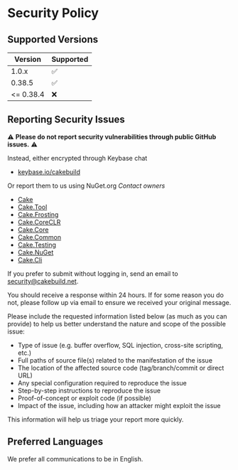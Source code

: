 # Security Policy

## Supported Versions

| Version   | Supported          |
| --------- | ------------------ |
| 1.0.x     | :white_check_mark: |
| 0.38.5    | :white_check_mark: |
| <= 0.38.4 | :x:                |

## Reporting Security Issues

⚠ **Please do not report security vulnerabilities through public GitHub issues.** ⚠

Instead, either encrypted through Keybase chat
  - [keybase.io/cakebuild](https://keybase.io/cakebuild)

Or report them to us using NuGet.org *Contact owners*
  - [Cake](https://www.nuget.org/packages/Cake)
  - [Cake.Tool](https://www.nuget.org/packages/Cake.Tool)
  - [Cake.Frosting](https://www.nuget.org/packages/Cake.Frosting)
  - [Cake.CoreCLR](https://www.nuget.org/packages/Cake.CoreCLR)
  - [Cake.Core](https://www.nuget.org/packages/Cake.Core)
  - [Cake.Common](https://www.nuget.org/packages/Cake.Common)
  - [Cake.Testing](https://www.nuget.org/packages/Cake.Testing)
  - [Cake.NuGet](https://www.nuget.org/packages/Cake.NuGet)
  - [Cake.Cli](https://www.nuget.org/packages/Cake.Cli)

If you prefer to submit without logging in, send an email to [security@cakebuild.net](mailto:security@cakebuild.net).

You should receive a response within 24 hours. If for some reason you do not, please follow up via email to ensure we received your original message.

Please include the requested information listed below (as much as you can provide) to help us better understand the nature and scope of the possible issue:

  * Type of issue (e.g. buffer overflow, SQL injection, cross-site scripting, etc.)
  * Full paths of source file(s) related to the manifestation of the issue
  * The location of the affected source code (tag/branch/commit or direct URL)
  * Any special configuration required to reproduce the issue
  * Step-by-step instructions to reproduce the issue
  * Proof-of-concept or exploit code (if possible)
  * Impact of the issue, including how an attacker might exploit the issue

This information will help us triage your report more quickly.

## Preferred Languages

We prefer all communications to be in English.